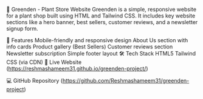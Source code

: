 🌿 Greenden - Plant Store Website
Greenden is a simple, responsive website for a plant shop built using HTML and Tailwind CSS. It includes key website sections like a hero banner, best sellers, customer reviews, and a newsletter signup form.

🚀 Features
Mobile-friendly and responsive design
About Us section with info cards
Product gallery (Best Sellers)
Customer reviews section
Newsletter subscription
Simple footer layout
🛠️ Tech Stack
HTML5
Tailwind CSS (via CDN)
🔗 Live Website
(https://reshmashameem31.github.io/greenden-project/)

💻 GitHub Repository
(https://github.com/Reshmashameem31/greenden-project)
